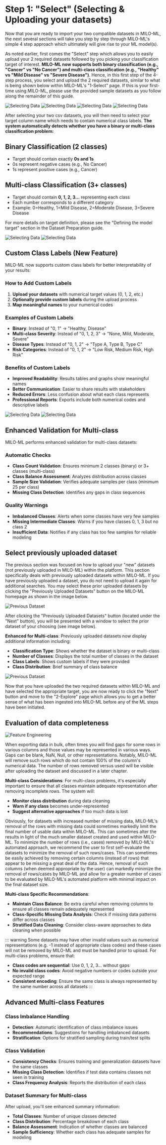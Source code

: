 # Step 1: "Select" (Selecting & Uploading your datasets)

Now that you are ready to import your two compatible datasets in MILO-ML, the next several sections will take you step by step through MILO-ML's simple 4 step approach which ultimately will give rise to your ML model(s).

As noted earlier, first comes the "Select" step which allows you to easily upload your 2 required datasets followed by you picking your classification target of interest. **MILO-ML now supports both binary classification (e.g., "Cancer" vs "No Cancer") and multi-class classification (e.g., "Healthy" vs "Mild Disease" vs "Severe Disease")**. Hence, in this first step of the 4-step process, you select and upload the 2 required datasets, similar to what is being shown below within MILO-ML's "1-Select" page. If this is your first-time using MILO-ML, please use the provided sample datasets as you follow along the remainder of this guide.

![Selecting Data](./images/image6.png)
![Selecting Data](./images/image7.png)
![Selecting Data](./images/image8.png)
![Selecting Data](./images/image9.png)

After selecting your two csv datasets, you will then need to select your target column name which needs to contain numerical class labels. **The system automatically detects whether you have a binary or multi-class classification problem:**

## Binary Classification (2 classes)
- Target should contain exactly **0s and 1s**
- 0s represent negative cases (e.g., No Cancer)
- 1s represent positive cases (e.g., Cancer)

## Multi-class Classification (3+ classes)  
- Target should contain **0, 1, 2, 3...** representing each class
- Each number corresponds to a different category
- Example: 0=Healthy, 1=Mild Disease, 2=Moderate Disease, 3=Severe Disease

For more details on target definition, please see the "Defining the model target" section in the Dataset Preparation guide.

![Selecting Data](./images/image10.png)
![Selecting Data](./images/image11.png)

## Custom Class Labels (New Feature)

MILO-ML now supports custom class labels for better interpretability of your results:

### How to Add Custom Labels
1. **Upload your datasets** with numerical target values (0, 1, 2, etc.)
2. **Optionally provide custom labels** during the upload process
3. **Map meaningful names** to your numerical codes

### Examples of Custom Labels
- **Binary**: Instead of "0, 1" → "Healthy, Disease"
- **Multi-class Severity**: Instead of "0, 1, 2, 3" → "None, Mild, Moderate, Severe"  
- **Disease Types**: Instead of "0, 1, 2" → "Type A, Type B, Type C"
- **Risk Categories**: Instead of "0, 1, 2" → "Low Risk, Medium Risk, High Risk"

### Benefits of Custom Labels
- **Improved Readability**: Results tables and graphs show meaningful names
- **Better Communication**: Easier to share results with stakeholders
- **Reduced Errors**: Less confusion about what each class represents
- **Professional Reports**: Exports include both numerical codes and descriptive labels

![Selecting Data](./images/image12.png)
![Selecting Data](./images/image13.png)

## Enhanced Validation for Multi-class

MILO-ML performs enhanced validation for multi-class datasets:

### Automatic Checks
- **Class Count Validation**: Ensures minimum 2 classes (binary) or 3+ classes (multi-class)
- **Class Balance Assessment**: Analyzes distribution across classes
- **Sample Size Validation**: Verifies adequate samples per class (minimum 25 per class)
- **Missing Class Detection**: Identifies any gaps in class sequences

### Quality Warnings
- **Imbalanced Classes**: Alerts when some classes have very few samples
- **Missing Intermediate Classes**: Warns if you have classes 0, 1, 3 but no class 2
- **Insufficient Data**: Notifies if any class has too few samples for reliable modeling

## Select previously uploaded dataset

The previous section was focused on how to upload your "new" datasets (not previously uploaded in MILO-ML) within the platform. This section specifically deals with previously uploaded datasets within MILO-ML. If you have previously uploaded a dataset, you do not need to upload it again for additional searches. You may select these prior uploaded datasets by clicking the "Previously Uploaded Datasets" button on the MILO-ML homepage as shown in the image below.

![Previous Dataset](./images/previous-dataset.png)

After clicking the "Previously Uploaded Datasets" button (located under the "Next" button), you will be presented with a window to select the prior dataset of your choosing (see image below).

**Enhanced for Multi-class**: Previously uploaded datasets now display additional information including:
- **Classification Type**: Shows whether the dataset is binary or multi-class
- **Number of Classes**: Displays the total number of classes in the dataset
- **Class Labels**: Shows custom labels if they were provided
- **Class Distribution**: Brief summary of class balance

![Previous Dataset](./images/previous-dataset-opened.png)

Now that you have uploaded the two required datasets within MILO-ML and have selected the appropriate target, you are now ready to click the "Next" button and move to the "2-Explore" page which allows you to get a better sense of what has been ingested into MILO-ML before any of the ML steps have been initiated.

## Evaluation of data completeness

![Feature Engineering](./images/image14.png)

When exporting data in bulk, often times you will find gaps for some rows in various columns and those values may be represented in various ways. Gaps can be blank, NaN, Null, or other representations. Notably, MILO-ML will remove such rows which do not contain 100% of the column's numerical data. The number of rows removed versus used will be visible after uploading the dataset and discussed in a later chapter. 

**Multi-class Considerations**: For multi-class problems, it's especially important to ensure that all classes maintain adequate representation after removing incomplete rows. The system will:
- **Monitor class distribution** during data cleaning
- **Warn if any class** becomes under-represented
- **Suggest alternative approaches** if too much data is lost

Obviously, for datasets with increased number of missing data, MILO-ML's removal of the rows with missing data could sometimes markedly limit the final number of usable data within MILO-ML. This can sometimes alter the results in light of the much smaller dataset created and used within MILO-ML. To minimize the number of rows (i.e., cases) removed by MILO-ML's automated approach, we recommend the user to first self-evaluate the datasets to minimize the removal of such rows/cases. This can sometimes be easily achieved by removing certain columns (instead of rows) that appear to be missing a great deal of the data. Hence, removal of such columns (when deemed appropriate by the user) can markedly minimize the removal of rows/cases by MILO-ML and allow for a greater number of cases to be evaluated by MILO-ML's automated platform with minimal impact on the final dataset size.

**Multi-class Specific Recommendations**:
- **Maintain Class Balance**: Be extra careful when removing columns to ensure all classes remain adequately represented
- **Class-Specific Missing Data Analysis**: Check if missing data patterns differ across classes
- **Stratified Data Cleaning**: Consider class-aware approaches to data cleaning when possible

::: warning
Some datasets may have other invalid values such as numerical representations (e.g. -1 instead of appropriate class codes) and these cases will not be removed by MILO-ML and must be handled prior to upload. For multi-class problems, ensure that:
- **Class codes are sequential**: Use 0, 1, 2, 3... without gaps
- **No invalid class codes**: Avoid negative numbers or codes outside your expected range  
- **Consistent encoding**: Ensure the same class is always represented by the same number across all datasets
:::

## Advanced Multi-class Features

### Class Imbalance Handling
- **Detection**: Automatic identification of class imbalance issues
- **Recommendations**: Suggestions for handling imbalanced datasets
- **Stratification**: Options for stratified sampling during train/test splits

### Class Validation
- **Consistency Checks**: Ensures training and generalization datasets have the same classes
- **Missing Class Detection**: Identifies if test data contains classes not seen in training
- **Class Frequency Analysis**: Reports the distribution of each class

### Dataset Summary for Multi-class
After upload, you'll see enhanced summary information:
- **Total Classes**: Number of unique classes detected
- **Class Distribution**: Percentage breakdown of each class
- **Balance Assessment**: Indication of whether classes are balanced
- **Sample Sufficiency**: Whether each class has adequate samples for modeling